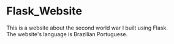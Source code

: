 # Flask_Website
This is a website about the second world war I built using Flask.     
The website's language is Brazilian Portuguese.
